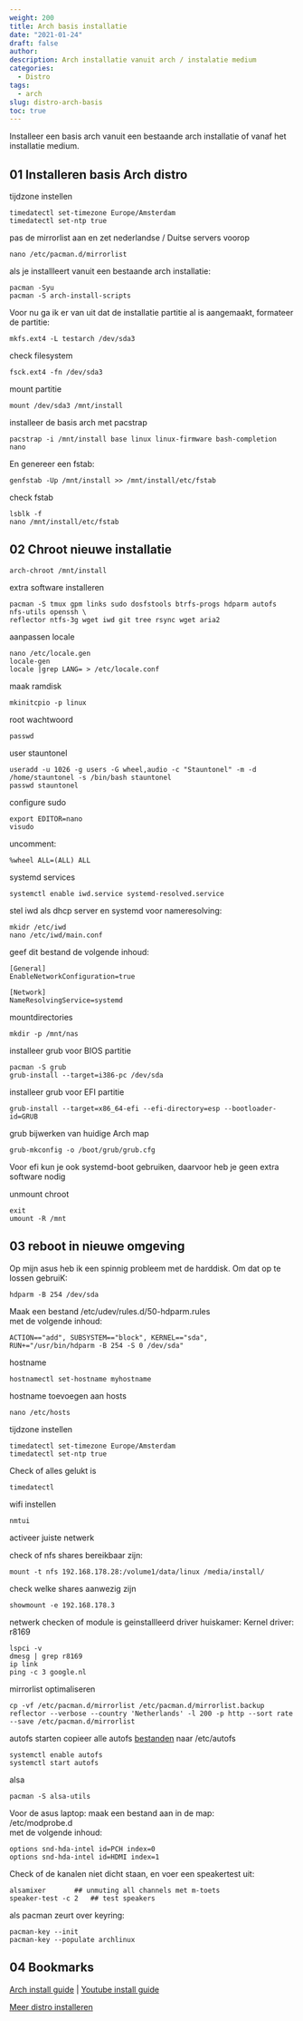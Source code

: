 ```yaml
---
weight: 200
title: Arch basis installatie
date: "2021-01-24"
draft: false
author:
description: Arch installatie vanuit arch / instalatie medium
categories:
  - Distro
tags:
  - arch
slug: distro-arch-basis
toc: true
---
```


Installeer een basis arch vanuit een bestaande arch installatie of vanaf het installatie medium.

<!--more-->

## 01 Installeren basis Arch distro

tijdzone instellen

    timedatectl set-timezone Europe/Amsterdam
    timedatectl set-ntp true

pas de mirrorlist aan en zet nederlandse / Duitse servers voorop

    nano /etc/pacman.d/mirrorlist

als je installleert vanuit een bestaande arch installatie:

    pacman -Syu
    pacman -S arch-install-scripts

Voor nu ga ik er van uit dat de installatie partitie al is aangemaakt, formateer de partitie:

    mkfs.ext4 -L testarch /dev/sda3

check filesystem

    fsck.ext4 -fn /dev/sda3

mount partitie

    mount /dev/sda3 /mnt/install

installeer de basis arch met pacstrap

    pacstrap -i /mnt/install base linux linux-firmware bash-completion nano

En genereer een fstab:

    genfstab -Up /mnt/install >> /mnt/install/etc/fstab

check fstab

    lsblk -f
    nano /mnt/install/etc/fstab

## 02 Chroot nieuwe installatie

    arch-chroot /mnt/install

extra software installeren

    pacman -S tmux gpm links sudo dosfstools btrfs-progs hdparm autofs nfs-utils openssh \
    reflector ntfs-3g wget iwd git tree rsync wget aria2

aanpassen locale

    nano /etc/locale.gen
    locale-gen
    locale |grep LANG= > /etc/locale.conf

maak ramdisk

    mkinitcpio -p linux

root wachtwoord

    passwd

user stauntonel

    useradd -u 1026 -g users -G wheel,audio -c "Stauntonel" -m -d /home/stauntonel -s /bin/bash stauntonel
    passwd stauntonel

configure sudo

    export EDITOR=nano
    visudo

uncomment:

    %wheel ALL=(ALL) ALL

systemd services

    systemctl enable iwd.service systemd-resolved.service

stel iwd als dhcp server en systemd voor nameresolving:

    mkidr /etc/iwd
    nano /etc/iwd/main.conf

geef dit bestand de volgende inhoud:

    [General]
    EnableNetworkConfiguration=true

    [Network]
    NameResolvingService=systemd

mountdirectories

    mkdir -p /mnt/nas

installeer grub voor BIOS partitie

    pacman -S grub
    grub-install --target=i386-pc /dev/sda

installeer grub voor EFI partitie

    grub-install --target=x86_64-efi --efi-directory=esp --bootloader-id=GRUB

grub bijwerken van huidige Arch map

    grub-mkconfig -o /boot/grub/grub.cfg

Voor efi kun je ook systemd-boot gebruiken, daarvoor heb je geen extra software nodig

unmount chroot

    exit
    umount -R /mnt

## 03 reboot in nieuwe omgeving

Op mijn asus heb ik een spinnig probleem met de harddisk. Om dat op te lossen gebruiK:

    hdparm -B 254 /dev/sda

Maak een bestand /etc/udev/rules.d/50-hdparm.rules<br>
met de volgende inhoud:

    ACTION=="add", SUBSYSTEM=="block", KERNEL=="sda", RUN+="/usr/bin/hdparm -B 254 -S 0 /dev/sda"

hostname

    hostnamectl set-hostname myhostname

hostname toevoegen aan hosts

    nano /etc/hosts

tijdzone instellen

    timedatectl set-timezone Europe/Amsterdam
    timedatectl set-ntp true

Check of alles gelukt is

    timedatectl

wifi instellen

    nmtui

activeer juiste netwerk

check of nfs shares bereikbaar zijn:

    mount -t nfs 192.168.178.28:/volume1/data/linux /media/install/

check welke shares aanwezig zijn

    showmount -e 192.168.178.3

netwerk checken of module is geinstallleerd
driver huiskamer: Kernel driver: r8169

    lspci -v
    dmesg | grep r8169
    ip link
    ping -c 3 google.nl

mirrorlist optimaliseren

    cp -vf /etc/pacman.d/mirrorlist /etc/pacman.d/mirrorlist.backup
    reflector --verbose --country 'Netherlands' -l 200 -p http --sort rate --save /etc/pacman.d/mirrorlist

autofs starten
copieer alle autofs [bestanden](https://drive.google.com/open?id=0BwyOuSW748DOZDJYNjNrallUdWc) naar /etc/autofs

    systemctl enable autofs
    systemctl start autofs

alsa

    pacman -S alsa-utils

Voor de asus laptop:
maak een bestand aan in de map:<br>
/etc/modprobe.d<br>
met de volgende inhoud:

    options snd-hda-intel id=PCH index=0
    options snd-hda-intel id=HDMI index=1

Check of de kanalen niet dicht staan, en voer een speakertest uit:

    alsamixer 		## unmuting all channels met m-toets
    speaker-test -c 2	## test speakers

als pacman zeurt over keyring:

    pacman-key --init
    pacman-key --populate archlinux

## 04 Bookmarks

[Arch install guide](https://wiki.archlinux.org/index.php/Installation_guide) | [Youtube install guide](https://youtu.be/5P1B1IzAhdo)

[Meer distro installeren](/categories/distro)
